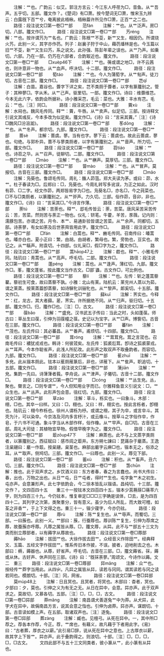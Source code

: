 <!-- { "loadSidebar": true } -->
　　注解：艹也。广韵云：似艾。郭注方言云：今江东人呼荏为□，音鱼。从艹吾声。五乎切。五部。籒文作？。《楚词》有□萧。按今楚词无□萧，惟宋玉九辨云：白露旣下百艹兮，奄离披此梧楸。梧楸葢许所见作□萧，正百艹之二也。
　　路径：段注说文□第一卷□艹部
　　范fàn
　　注解：艹也。从艹泛声。房□切。八部。籒文作□。
　　路径：段注说文□第一卷□艹部
　　艿réng
　　注解：艹也。按许谓艿为艹名也。广韵云：陈根艹不芟，新艹又生，相因仍。所谓烧火艿，此别一义，其字亦作芿。列子：赵襄子狩于中山，藉芿燔林是也。今玉篇以旧艹不芟，新艹又生曰艿，系之说文。此孙强、陈彭年辈之误也。从艹乃声。如乗切。六部。乃在一部。仍艿在六部者，合韵冣近也。籒文作。
　　路径：段注说文□第一卷□艹部
　　□xuèp46下
　　注解：艹也。蒨或谓之地□，许不云茜也，则许意非一物也。从艹血声。呼决切。十二部。籒文作□。
　　路径：段注说文□第一卷□艹部
　　萄táo
　　注解：艹也。今人为蒲萄字。从艹匋声。徒刀切。古音在二部。籒文作□。
　　路径：段注说文□第一卷□艹部
　　芑qǐ
　　注解：白苗。嘉谷也。虋字下详之矣，芑不类厕于虋者，以字有篆籒别之。管子：其种蓼□。字从禾。从艹己声。驱里切。一部。籒文作□。诗曰：维虋维芑。今本无此六字，依韵会所据补。诗小雅采芑，毛云：菜也。大雅：丰水有芑。毛云：艹也。〖注〗同□。
　　路径：段注说文□第一卷□艹部
　　藚xù
　　注解：水舄也。魏风毛传同。释艹：藚，牛唇。从艹卖声。似足切。三部。按诗释文引说文其彧反，今本多改为似足矣。籒文作□。《诗》曰：“言采其藚。”〖注〗《诗□魏风□汾沮洳》。
　　路径：段注说文□第一卷□艹部
　　苳dōng
　　注解：艹也。从艹冬声。都宗切。九部。籒文作□。
　　路径：段注说文□第一卷□艹部
　　蔷sè
　　注解：蔷虞。蓼。当有也字。蓼下云：蔷虞也。故此云蔷虞，蓼也。句绝。与郭朴异。蔷不与蓼类厕者，以字有篆籒别之。从艹啬声。所力切。一部。籒文作□。
　　路径：段注说文□第一卷□艹部
　　苕tiáo
　　注解：艹也。诗苕之华。从艹召声。徒聊切。二部。籒文作□。
　　路径：段注说文□第一卷□艹部
　　□mào
　　注解：艹也。从艹楙声。莫厚切。三部。籒文作□。
　　路径：段注说文□第一卷□艹部
　　萺mào
　　注解：艹也。从艹冒声。莫报切。古音在三部。籒文作□。
　　路径：段注说文□第一卷□艹部
　　□mǎo
　　注解：凫葵也。鲁颂毛传同。周礼：醢人茆菹。郑大夫读为茅。或曰：茆，水艹。杜子春读为□。后郑曰：□，凫葵也。今周礼转写多讹误，为正之如此。汉时有茆、□二字。经文作茆，两郑皆易字为□也。凫葵名□，亦名□，今之莼菜也。□不与□类厕者，以篆籒别之。从艹戼声。力久切。三部。俗作茆，音卯，非也。籒文作□。《诗》曰：“言采其□。”今诗言作薄。
　　路径：段注说文□第一卷□艹部
　　荼tú
　　注解：苦荼也。释艹、邶毛传皆云：荼，苦菜。唐风采苦采苦传云：苦，苦菜。然则苦与荼正一物也。仪礼：钘芼。牛藿，羊苦，豕薇。记内则：濡豚包苦。亦谓之苦。月令、本艹、易通卦验皆谓之苦菜。从艹余声。同都切。五部。诗荼蓼，有女如荼及后世荼荈皆用此字。籒文作□。
　　路径：段注说文□第一卷□艹部
　　□fán
　　注解：白蒿也。释艹、豳毛传同。召南传曰：皤蒿也。皤亦白也。夏小正曰：繁，由胡。由胡者，繁母也。繁，旁勃也，豆实也。故记之。从艹緐声。附袁切。十四部。仪礼采□，假□字为之，籒文作□。
　　路径：段注说文□第一卷□艹部
　　蒿hāop47上
　　注解：菣也。释艹、小雅毛传同。陆玑曰：靑蒿也。从艹高声。呼毛切。二部。籒文作□。
　　路径：段注说文□第一卷□艹部
　　蓬péng
　　注解：蒿也。从艹逢声。薄红切。九部。籒文作□。莑，籒文蓬省。按此籒文当作古文。□部`蠭，古文作□，可比例也。
　　路径：段注说文□第一卷□艹部
　　藜lí
　　注解：艹也。左传：斩之蓬蒿藜藋。藜初生可食，故曰蒸藜不孰。小雅：北山有莱。陆机云：莱兖州人蒸以为茹，谓之莱蒸。按莱蒸葢卽蒸藜，如诗騋牝训骊牝也。从艹黎声。郞奚切。十五部。籒文作□。
　　路径：段注说文□第一卷□艹部
　　蘬kuī
　　注解：荠实也。今释艹：红，龙古，其大者蘬。蒫，荠实。许所据绝不同。从艹归声。驱归切。十五部。籒文作□。归，籒作□也。〖注〗□，古文。
　　路径：段注说文□第一卷□艹部
　　葆bǎo
　　注解：艹盛皃。汉书武五子传曰：当此之时，头如蓬葆。师古曰：草丛生曰葆，引伸为羽葆幢之葆。史记以为宝字。从艹□声。博袌切。古音在三部。籒文作□。
　　路径：段注说文□第一卷□艹部
　　蕃fán
　　注解：艹茂也。左氏传曰：其必蕃昌。从艹番声。甫烦切。十四部。籒文作□。
　　路径：段注说文□第一卷□艹部
　　茸róng
　　注解：艹茸茸皃。茸之言茙也。召南毛传曰：襛犹戎戎也。韩诗：何彼茙矣。左氏传：狐裘尨茸。卽诗之狐裘蒙戎。从艹耳声。今本作聪省声，此浅人所肊改。此形声之取双声不取叠韵者。而容切。九部。籒文作□。
　　路径：段注说文□第一卷□艹部
　　萑zhuī
　　注解：艹多皃。此从锴本厕此。铉本以萑厕蓷篆后，非也，详蓷下。从艹隹声。职追切。十五部。籒文作□。
　　路径：段注说文□第一卷□艹部
　　葏jiān
　　注解：艹皃。集韵一先曰。诗葏葏者莪。李舟说。从艹津声。子僊切。古音十二部。籒文作□。
　　路径：段注说文□第一卷□艹部
　　□cóng
　　注解：艹丛生皃。丛，聚也。槩言之。□则专谓艹，今人但知用业字而已。尔雅释鱼音义引说文：□，艹众生也。从艹丛声。此形声包会意。徂红切。九部。籒文作□。
　　路径：段注说文□第一卷□艹部
　　草zào
　　注解：草斗，栎实也。一曰象斗。木部：栩，□也。其皁一曰样。又曰：□，栩也。又曰：样，栩实也。按此言栎者，卽栩也。陆玑云：栩今柞栎也。徐州人谓栎为杼。或谓之栩，其子为皁，或言皁斗。其壳为汁，可以染皁。今京洛及河内多言杼汁，或云橡斗。按草斗之字俗作皁，作皂，于六书不可通。象斗字当从木部作样，俗作橡。从艹早声。自□切。古音在三部。周礼大司徒：其植物宜早物。假借早晚字为之。籒文作□。
　　路径：段注说文□第一卷□艹部
　　菆zōup47下
　　注解：麻蒸也。此不与上文蒸字类厕者，以篆籒别之。西征赋曰：感市闾之菆井。东方朔七諌曰：菎蕗杂于黀蒸。王逸注枲翮曰：黀一作菆。按枲翮，枲茎也。麻部出黀字云麻□也，锴本无之，俗添之耳。从艹取声。侧鸠切。三部。籒文作□。一曰蓐也。此别一义。蓐见下部。
　　路径：段注说文□第一卷□艹部
　　蓄xù
　　注解：积也。从艹畜声。丑六切。三部。籒文作□。
　　路径：段注说文□第一卷□艹部
　　萅chūn
　　注解：推也。此于双声求之。乡饮酒义曰：东方者春，春之为言蠢也。尚书大传曰：春，出也，万物之出也。从日艹屯，日艹屯者，得时艹生也。屯字象艹木之初生。屯亦声。会意兼形声。此七字依韵会，今二徐本皆乱以锴语。昌纯切。十三部。籒文作？。文四百四十五　　重三十一按铉本文四百四十五，锴本少莒蓩蒢□蓨萃六字，则为四百三十九。今仍铉本，惟复审定□□□三字确是误体，□去，是为四百四十二。其列字之次第，类聚羣分，皆有意义。虽少为后人所乱，而大致可稽，如荃之非香艹，于上下文得之也。重三十一，锴少蕿字，今亦仍铉。
　　路径：段注说文□第一卷□艹部
　　蓐rù
　　注解：陈艹复生也。从艹辱声。而蜀切。三部。一曰蔟也。此别一义。艹部曰：蔟，行蚕蓐也。蓐训陈艹复生，引伸为荐席之蓐，故蚕蔟亦呼蓐。凡蓐之属皆从蓐。□，籒文蓐，从茻。此不与艹部五十三文为类而别立蓐部者，以有薅字从蓐故也。
　　路径：段注说文□第一卷□蓐部
　　薅hāo
　　注解：拔田艹也。大徐作拔去田艹。众经音义作除田艹。经典释文、玉篇、五经文字作拔田艹。惟系传旧本作披，不误。披者，迫地削去之也。木部曰：槈，薅器也。从蓐，好省声。呼毛切。古音在三部。□，籒文薅省。茠，薅或从休。古好声、休声同在三部。《诗》曰：“旣茠荼蓼。”周颂文，今诗作以薅。文二　重三
　　路径：段注说文□第一卷□蓐部
　　茻mǎng
　　注解：众艹也。按经传艹莽字当用此。从四屮。凡茻之属皆从茻，读若与冈同。谓其读若与冈之读若同也。模朗切。十部。〖注〗冈，网省。
　　路径：段注说文□第一卷□茻部
　　莫mùp48上
　　注解：日且冥也。且冥者，将冥也。木部曰：杳者，冥也。夕部曰：夕，莫也。引伸之义为有无之无。从日在茻中，会意。茻亦声。此于双声求之。莫故切，又慕各切。五部。〖注〗□，□，□，古文。
　　路径：段注说文□第一卷□茻部
　　莽mǎng
　　注解：南昌谓犬善逐兔艹中为莽。从犬茻，此字犬在茻中，故偁南昌方言，说其会意之恉也。引伸为卤莽。茻亦声。谋朗切。十部。古音读如模上声。在五部。取诸双声也。〖注〗逐兔。
　　路径：段注说文□第一卷□茻部
　　葬zàng
　　注解：臧也。见檀弓。从死在茻中。一，其中所□荐之。荐各本作荐，今正。荐，艹席也，有藉义，故凡藉于下者用此字。《易》曰：“古者葬，厚衣之以薪。”此引易□辞，说从死在茻中之意也。上古厚衣以薪，故其字上下皆艹。茻亦声。此于叠韵得之。则浪切。十部。〖注〗□，□，□，□，□古文。
　　文四此部不与五十三文同类者，彼小篆从艹，此小篆有从茻也。
